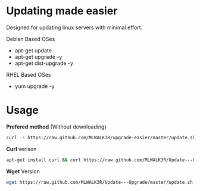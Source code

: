 Updating made easier
===================
Designed for updating linux servers with minimal effort.


Debian Based OSes
* apt-get update
* apt-get upgrade -y
* apt-get dist-upgrade -y

RHEL Based OSes 
* yum upgrade -y 

Usage
===========
**Prefered method** (Without downloading)

```bash
curl -s https://raw.github.com/MLWALK3R/upgrade-easier/master/update.sh | bash
```

**Curl** verison
```bash
apt-get install curl && curl https://raw.github.com/MLWALK3R/Update---Upgrade/master/update.sh && chmod a+x update.sh && ./update.sh
```

**Wget** Version
```bash
wget https://raw.github.com/MLWALK3R/Update---Upgrade/master/update.sh && chmod a+x update.sh && ./update.sh
```

